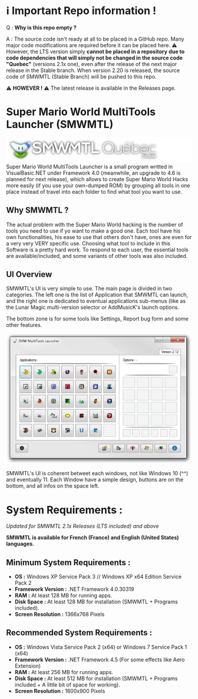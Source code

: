 # ℹ️ **Important Repo information !**
Q : **Why is this repo empty ?**

A : The source code isn't ready at all to be placed in a GitHub repo. Many major code modifications are required before it can be placed here.
:warning: However, the LTS version simply **cannot be placed in a repository** **due to code dependencies that will simply not be changed in the source code "Quebec"** (versions 2.1x one), even after the release of the next major release in the Stable branch. When version 2.20 is released, the source code of SMWMTL (Stable Branch) will be pushed to this repo.

⚠️ **HOWEVER !** ⚠️ The latest release is available in the Releases page.

# Super Mario World MultiTools Launcher (SMWMTL)
![SMWMTL211](https://github.com/Kiki79250CoC/SMWMTL/blob/139db41eb710da966650189d9e9b685ee0f4fb07/Releases/Images/AppBrand/AppBrandLogo.png)
Super Mario World MultiTools Launcher is a small program writted in VisualBasic.NET under Framework 4.0 (meanwhile, an upgrade to 4.6 is planned for next release), which allows to create Super Mario World Hacks more easily (if you use your own-dumped ROM) by grouping all tools in one place instead of travel into each folder to find what tool you want to use.

## Why SMWMTL ?

The actual problem with the Super Mario World hacking is the number of tools you need to use if yo want to make a good one. Each tool have his own functionalities, his ease to use that others don't have, ones are even for a very very VERY specific use. Choosing what tool to include in this Software is a pretty hard work. To respond to each user, the essential tools are available/included, and some variants of other tools was also included.

## UI Overview

SMWMTL's UI is very simple to use. The main page is divided in two categories.
The left one is the list of Application that SMWMTL can launch, and the right one is dedicated to eventual applications sub-menus (like as the Lunar Magic multi-version selector or AddMusicK's launch options.

The bottom zone is for some tools like Settings, Report bug form and some other features.

![SMWMTL211](https://github.com/Kiki79250CoC/SMWMTL/blob/139db41eb710da966650189d9e9b685ee0f4fb07/Releases/Images/SMWMTL212.png)

SMWMTL's UI is coherent betweet each windows, not like Windows 10 (^^) and eventually 11. Each Window have a simple design, buttons are on the bottom, and all infos on the space left.

# System Requirements :
_Updated for SMWMTL 2.1x Releases (LTS included) and above_

**SMWMTL is available for French (France) and English (United States) languages.**

## Minimum System Requirements :
- **OS                :** Windows XP Service Pack 3 // Windows XP x64 Edition Service Pack 2
- **Framework Version :** .NET Framework 4.0.30319
- **RAM               :** At least 128 MB for running apps.
- **Disk Space        :** At least 128 MB for installation (SMWMTL + Programs included).
- **Screen Resolution :** 1366x768 Pixels
## Recommended System Requirements :
- **OS                :** Windows Vista Service Pack 2 (x64) or Windows 7 Service Pack 1 (x64)
- **Framework Version :** .NET Framework 4.5 (For some effects like Aero Extension)
- **RAM               :** At least 256 MB for running apps.
- **Disk Space        :** At least 512 MB for installation (SMWMTL + Programs included + A little bit of space for working).
- **Screen Resolution :** 1600x900 Pixels
